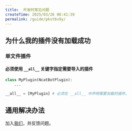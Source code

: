 ```yaml
---
title:  开发时常见问题
createTime: 2025/03/26 08:41:39
permalink: /guide/pkst6v9y/
---
```


## 为什么我的插件没有加载成功

### 单文件插件

#### 必须使用 `__all__` 关键字指定需要导入的插件

```python
class MyPlugin(NcatBotPlugin):
    ...

__all__ = [MyPlugin] # 必须在 __all__ 中声明需要加载的插件。
```

## 通用解决办法

加入[我们](https://qm.qq.com/q/UDw4BmoU8M)，并反馈问题。
